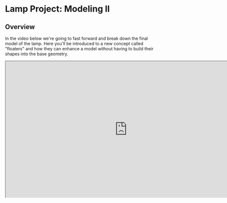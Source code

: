 # Lamp Project: Modeling II

<h2>Overview</h2>
<p>In the video below we're going to fast forward and break down the final model of the lamp. Here you'll be introduced to a new concept called "floaters" and how they can enhance a model without having to build their shapes into the base geometry.</p>
<p><iframe src="https://www.youtube.com/embed/W0pxjD3fgSU?rel=0" width="800" height="450" allowfullscreen="allowfullscreen" allow="accelerometer; autoplay; clipboard-write; encrypted-media; gyroscope; picture-in-picture" data-mce-fragment="1"></iframe></p>
<p>&nbsp;</p>
<p>&nbsp;</p>